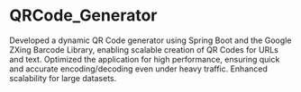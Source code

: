 # QRCode_Generator
Developed a dynamic QR Code generator using Spring Boot and the Google ZXing Barcode Library, enabling scalable creation of QR Codes for URLs and text. Optimized the application for high performance, ensuring quick and accurate encoding/decoding even under heavy traffic. Enhanced scalability for large datasets.
